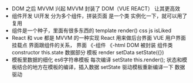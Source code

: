 - DOM 之后 MVVM 兴起
  MVVM 封装了 DOM（VUE REACT） 让其更高效
- 组件开发  UI开发
  分为多个组件，拼装页面
  是一个类
  实例化一下，就可以用了
  复用
- 组件是一个种子，里面有很多东西的
  template render() 
  css
  js isLiked
- React 和 vue 都是 MVVM 的一种实现
  React 用来做后台界面 VUE 用户界面
  挂载点 界面跟组件的关系， 界面 《-组件 《-html
  DOM 被封装 组件类
  constructor this.state 数据部分 
  模板 render
  setData setState({})
- 模板里数据的细化
  es6字符串模板 每次编译 
  setState this.render();
  状态和模板结合的地方在模板的编译，插入数据
  setState 驱动模板重新编译一下 数据驱动 